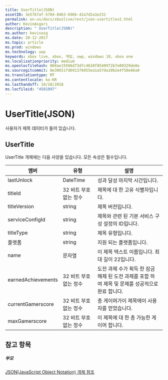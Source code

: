 ```yaml
---
title: UserTitle(JSON)
assetID: 3e5767af-5704-8463-696b-42a7d2a1e231
permalink: en-us/docs/xboxlive/rest/json-usertitlev2.html
author: KevinAsgari
description: " UserTitle(JSON)"
ms.author: kevinasg
ms.date: 20-12-2017
ms.topic: article
ms.prod: windows
ms.technology: uwp
keywords: xbox live, xbox, 게임, uwp, windows 10, xbox one
ms.localizationpriority: medium
ms.openlocfilehash: 068ae15566d73dfc4610f8540972b7e80329de8e
ms.sourcegitcommit: 8e30651fd691378455ea1a57da10b2e4f50e66a0
ms.translationtype: MT
ms.contentlocale: ko-KR
ms.lasthandoff: 10/10/2018
ms.locfileid: "4501097"
---
```

# <a name="usertitle-json"></a>UserTitle(JSON)
사용자가 제목 데이터가 들어 있습니다. 
<a id="ID4EN"></a>

 
## <a name="usertitle"></a>UserTitle
 
UserTitle 개체에는 다음 사양을 있습니다. 모든 속성은 필수입니다.
 
| 멤버| 유형| 설명| 
| --- | --- | --- | 
| lastUnlock| DateTime| 성과 달성 마지막 시간입니다.| 
| titleId| 32 비트 부호 없는 정수| 제목에 대 한 고유 식별자입니다.| 
| titleVersion| string| 제목 버전입니다.| 
| serviceConfigId| string| 제목와 관련 된 기본 서비스 구성 설정의 ID입니다.| 
| titleType| string| 제목 유형입니다.| 
| 플랫폼| string| 지원 되는 플랫폼입니다.| 
| name| 문자열| 이 제목 텍스트 이름입니다. 최대 길이 22입니다.| 
| earnedAchievements| 32 비트 부호 없는 정수| 도전 과제 수가 획득 한 잠금 해제 된 도전 과제를 포함 하 여 제목 및 문제를 성공적으로 완료 합니다.| 
| currentGamerscore| 32 비트 부호 없는 정수| 총 게이머가이 제목에이 사용자를 얻었습니다.| 
| maxGamerscore| 32 비트 부호 없는 정수| 이 제목에 대 한 총 가능한 게이머 합니다.| 
  
<a id="ID4EFE"></a>

 
## <a name="see-also"></a>참고 항목
 
<a id="ID4EHE"></a>

 
##### <a name="parent"></a>부모 

[JSON(JavaScript Object Notation) 개체 참조](atoc-xboxlivews-reference-json.md)

   